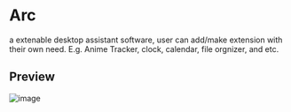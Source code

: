 # Arc
a extenable desktop assistant software, user can add/make extension with their own need. E.g. Anime Tracker, clock, calendar, file orgnizer, and etc.
## Preview
![image](https://user-images.githubusercontent.com/56321690/235333201-2c70eba9-07c1-478a-b501-074957b74127.png)


